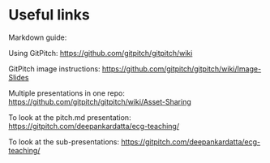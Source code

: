 # Useful links

Markdown guide:

Using GitPitch: https://github.com/gitpitch/gitpitch/wiki

GitPitch image instructions: https://github.com/gitpitch/gitpitch/wiki/Image-Slides

Multiple presentations in one repo: https://github.com/gitpitch/gitpitch/wiki/Asset-Sharing

To look at the pitch.md presentation: https://gitpitch.com/deepankardatta/ecg-teaching/

To look at the sub-presentations: https://gitpitch.com/deepankardatta/ecg-teaching/

